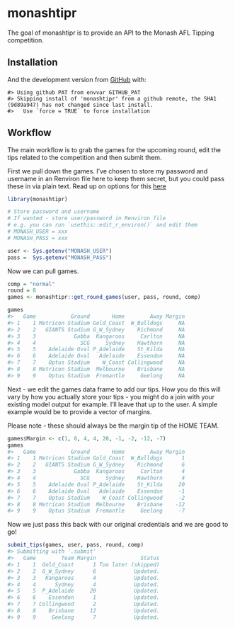
<!-- README.md is generated from README.Rmd. Please edit that file -->

# monashtipr

<!-- badges: start -->

<!-- badges: end -->

The goal of monashtipr is to provide an API to the Monash AFL Tipping
competition.

## Installation

And the development version from [GitHub](https://github.com/) with:

    #> Using github PAT from envvar GITHUB_PAT
    #> Skipping install of 'monashtipr' from a github remote, the SHA1 (9d89a947) has not changed since last install.
    #>   Use `force = TRUE` to force installation

## Workflow

The main workflow is to grab the games for the upcoming round, edit the
tips related to the competition and then submit them.

First we pull down the games. I’ve chosen to store my password and
username in an Renviron file here to keep them secret, but you could
pass these in via plain text. Read up on options for this
[here](https://cran.r-project.org/web/packages/httr/vignettes/secrets.html)

``` r
library(monashtipr)

# Store password and username
# If wanted - store user/password in Renviron file
# e.g. you can run `usethis::edit_r_environ()` and edit them
# MONASH_USER = xxx
# MONASH_PASS = xxx

user <- Sys.getenv("MONASH_USER")
pass =  Sys.getenv("MONASH_PASS")
```

Now we can pull games.

``` r
comp = "normal"
round = 8
games <- monashtipr::get_round_games(user, pass, round, comp)

games
#>   Game           Ground       Home        Away Margin
#> 1    1 Metricon Stadium Gold_Coast  W_Bulldogs     NA
#> 2    2   GIANTS Stadium G_W_Sydney    Richmond     NA
#> 3    3            Gabba  Kangaroos     Carlton     NA
#> 4    4              SCG     Sydney    Hawthorn     NA
#> 5    5    Adelaide Oval P_Adelaide    St_Kilda     NA
#> 6    6    Adelaide Oval   Adelaide    Essendon     NA
#> 7    7    Optus Stadium    W_Coast Collingwood     NA
#> 8    8 Metricon Stadium  Melbourne    Brisbane     NA
#> 9    9    Optus Stadium  Fremantle     Geelong     NA
```

Next - we edit the games data frame to add our tips. How you do this
will vary by how you actually store your tips - you might do a join with
your existing model output for example. I’ll leave that up to the user.
A simple example would be to provide a vector of margins.

Please note - these should always be the margin tip of the HOME TEAM.

``` r
games$Margin <- c(1, 6, 4, 4, 20, -1, -2, -12, -7)
games
#>   Game           Ground       Home        Away Margin
#> 1    1 Metricon Stadium Gold_Coast  W_Bulldogs      1
#> 2    2   GIANTS Stadium G_W_Sydney    Richmond      6
#> 3    3            Gabba  Kangaroos     Carlton      4
#> 4    4              SCG     Sydney    Hawthorn      4
#> 5    5    Adelaide Oval P_Adelaide    St_Kilda     20
#> 6    6    Adelaide Oval   Adelaide    Essendon     -1
#> 7    7    Optus Stadium    W_Coast Collingwood     -2
#> 8    8 Metricon Stadium  Melbourne    Brisbane    -12
#> 9    9    Optus Stadium  Fremantle     Geelong     -7
```

Now we just pass this back with our original credentials and we are good
to go\!

``` r
submit_tips(games, user, pass, round, comp)
#> Submitting with '.submit'
#>   Game        Team Margin              Status
#> 1    1  Gold_Coast      1 Too late! (skipped)
#> 2    2  G_W_Sydney      6            Updated.
#> 3    3   Kangaroos      4            Updated.
#> 4    4      Sydney      4            Updated.
#> 5    5  P_Adelaide     20            Updated.
#> 6    6    Essendon      1            Updated.
#> 7    7 Collingwood      2            Updated.
#> 8    8    Brisbane     12            Updated.
#> 9    9     Geelong      7            Updated.
```
